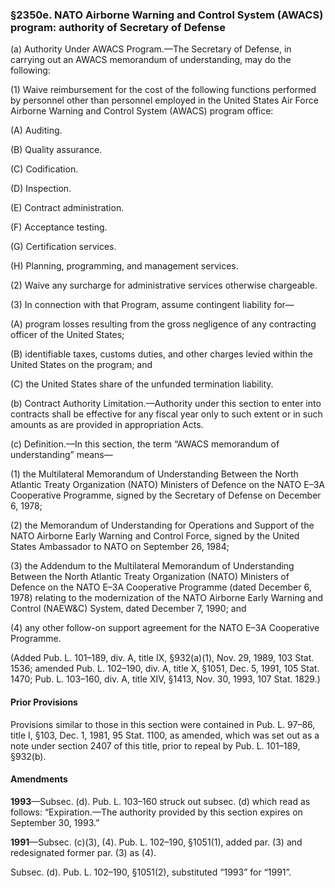 ### §2350e. NATO Airborne Warning and Control System (AWACS) program: authority of Secretary of Defense ###

(a) Authority Under AWACS Program.—The Secretary of Defense, in carrying out an AWACS memorandum of understanding, may do the following:

(1) Waive reimbursement for the cost of the following functions performed by personnel other than personnel employed in the United States Air Force Airborne Warning and Control System (AWACS) program office:

(A) Auditing.

(B) Quality assurance.

(C) Codification.

(D) Inspection.

(E) Contract administration.

(F) Acceptance testing.

(G) Certification services.

(H) Planning, programming, and management services.

(2) Waive any surcharge for administrative services otherwise chargeable.

(3) In connection with that Program, assume contingent liability for—

(A) program losses resulting from the gross negligence of any contracting officer of the United States;

(B) identifiable taxes, customs duties, and other charges levied within the United States on the program; and

(C) the United States share of the unfunded termination liability.

(b) Contract Authority Limitation.—Authority under this section to enter into contracts shall be effective for any fiscal year only to such extent or in such amounts as are provided in appropriation Acts.

(c) Definition.—In this section, the term “AWACS memorandum of understanding” means—

(1) the Multilateral Memorandum of Understanding Between the North Atlantic Treaty Organization (NATO) Ministers of Defence on the NATO E–3A Cooperative Programme, signed by the Secretary of Defense on December 6, 1978;

(2) the Memorandum of Understanding for Operations and Support of the NATO Airborne Early Warning and Control Force, signed by the United States Ambassador to NATO on September 26, 1984;

(3) the Addendum to the Multilateral Memorandum of Understanding Between the North Atlantic Treaty Organization (NATO) Ministers of Defence on the NATO E–3A Cooperative Programme (dated December 6, 1978) relating to the modernization of the NATO Airborne Early Warning and Control (NAEW&C) System, dated December 7, 1990; and

(4) any other follow-on support agreement for the NATO E–3A Cooperative Programme.

(Added Pub. L. 101–189, div. A, title IX, §932(a)(1), Nov. 29, 1989, 103 Stat. 1536; amended Pub. L. 102–190, div. A, title X, §1051, Dec. 5, 1991, 105 Stat. 1470; Pub. L. 103–160, div. A, title XIV, §1413, Nov. 30, 1993, 107 Stat. 1829.)

#### Prior Provisions ####

Provisions similar to those in this section were contained in Pub. L. 97–86, title I, §103, Dec. 1, 1981, 95 Stat. 1100, as amended, which was set out as a note under section 2407 of this title, prior to repeal by Pub. L. 101–189, §932(b).

#### Amendments ####

**1993**—Subsec. (d). Pub. L. 103–160 struck out subsec. (d) which read as follows: “Expiration.—The authority provided by this section expires on September 30, 1993.”

**1991**—Subsec. (c)(3), (4). Pub. L. 102–190, §1051(1), added par. (3) and redesignated former par. (3) as (4).

Subsec. (d). Pub. L. 102–190, §1051(2), substituted “1993” for “1991”.